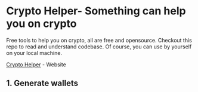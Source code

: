 # Crypto Helper- Something can help you on crypto

Free tools to help you on crypto, all are free and opensource. Checkout this repo to read and understand codebase. Of course, you can use by yourself on your local machine.

[Crypto Helper](https://breakdance.github.io/breakdance/) - Website

## 1. Generate wallets
